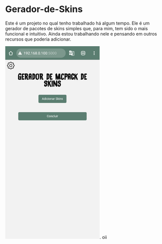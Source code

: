 # Gerador-de-Skins
Este é um projeto no qual tenho trabalhado há algum tempo.
Ele é um gerador de pacotes de skins simples que, para mim, tem sido o mais funcional e intuitivo.
Ainda estou trabalhando nele e pensando em outros recursos que poderia adicionar.



<img src="app/.0_0/Tela.png" alt="Descrição da imagem" width="300">. oii
